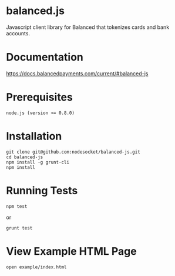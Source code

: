 balanced.js
===========

Javascript client library for Balanced that tokenizes cards and bank accounts.

Documentation
=============

https://docs.balancedpayments.com/current/#balanced-js

Prerequisites
===========

    node.js (version >= 0.8.0)

Installation
============

    git clone git@github.com:nodesocket/balanced-js.git
    cd balanced-js
    npm install -g grunt-cli
    npm install

Running Tests
=============

    npm test

or

    grunt test

View Example HTML Page
======================

    open example/index.html
